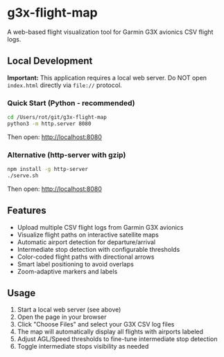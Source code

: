 # g3x-flight-map

A web-based flight visualization tool for Garmin G3X avionics CSV flight logs.

## Local Development

**Important:** This application requires a local web server. Do NOT open `index.html` directly via `file://` protocol.

### Quick Start (Python - recommended)

```bash
cd /Users/rot/git/g3x-flight-map
python3 -m http.server 8080
```

Then open: <http://localhost:8080>

### Alternative (http-server with gzip)

```bash
npm install -g http-server
./serve.sh
```

Then open: <http://localhost:8080>

## Features

- Upload multiple CSV flight logs from Garmin G3X avionics
- Visualize flight paths on interactive satellite maps
- Automatic airport detection for departure/arrival
- Intermediate stop detection with configurable thresholds
- Color-coded flight paths with directional arrows
- Smart label positioning to avoid overlaps
- Zoom-adaptive markers and labels

## Usage

1. Start a local web server (see above)
2. Open the page in your browser
3. Click "Choose Files" and select your G3X CSV log files
4. The map will automatically display all flights with airports labeled
5. Adjust AGL/Speed thresholds to fine-tune intermediate stop detection
6. Toggle intermediate stops visibility as needed
